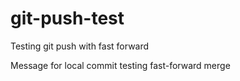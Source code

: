 # git-push-test

Testing git push with fast forward

Message for local commit testing fast-forward merge
